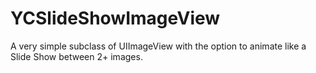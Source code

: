 YCSlideShowImageView
====================

A very simple subclass of UIImageView with the option to animate like a Slide Show between 2+ images.
